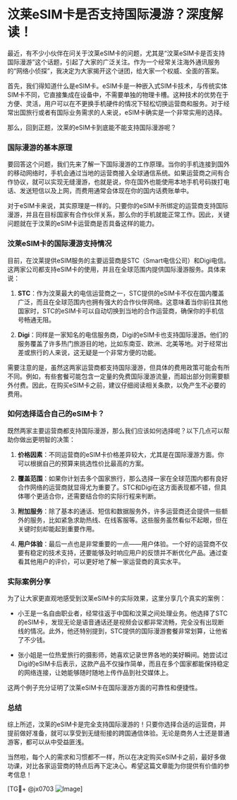 # 汶莱eSIM卡是否支持国际漫游？深度解读！

最近，有不少小伙伴在问关于汶莱eSIM卡的问题，尤其是“汶莱eSIM卡是否支持国际漫游”这个话题，引起了大家的广泛关注。作为一个经常关注海外通讯服务的“网络小侦探”，我决定为大家揭开这个谜团，给大家一个权威、全面的答案。

首先，我们得知道什么是eSIM卡。eSIM卡是一种嵌入式SIM卡技术，与传统实体SIM卡不同，它直接集成在设备中，不需要单独的物理卡槽。这种技术的优势在于方便、灵活，用户可以在不更换手机硬件的情况下轻松切换运营商和服务。对于经常出国旅行或者有国际业务需求的人来说，eSIM卡确实是一个非常实用的选择。

那么，回到正题，汶莱的eSIM卡到底能不能支持国际漫游呢？

### 国际漫游的基本原理

要回答这个问题，我们先来了解一下国际漫游的工作原理。当你的手机连接到国外的移动网络时，手机会通过当地的运营商接入全球通信系统。如果运营商之间有合作协议，就可以实现无缝漫游，也就是说，你在国外也能使用本地手机号码拨打电话、发送短信以及上网，而费用通常会体现在你的国内话费账单中。

对于eSIM卡来说，其实原理是一样的。只要你的eSIM卡所绑定的运营商支持国际漫游，并且在目标国家有合作伙伴关系，那么你的手机就能正常工作。因此，关键问题就在于汶莱的eSIM卡运营商是否具备这样的能力。

### 汶莱eSIM卡的国际漫游支持情况

目前，在汶莱提供eSIM服务的主要运营商是STC（Smart电信公司）和Digi电信。这两家公司都支持eSIM卡的使用，并且在全球范围内提供国际漫游服务。具体来说：

1. **STC**：作为汶莱最大的电信运营商之一，STC提供的eSIM卡不仅在国内覆盖广泛，而且在全球范围内也拥有强大的合作伙伴网络。这意味着当你前往其他国家时，STC的eSIM卡可以自动切换到当地的合作运营商，确保你的手机信号畅通无阻。

2. **Digi**：同样是一家知名的电信服务商，Digi的eSIM卡也支持国际漫游。他们的服务覆盖了许多热门旅游目的地，比如东南亚、欧洲、北美等地。对于经常出差或旅行的人来说，这无疑是一个非常方便的功能。

需要注意的是，虽然这两家运营商都支持国际漫游，但具体的费用政策可能会有所不同。例如，有些套餐可能包含一定量的免费国际漫游流量，而超出部分则需要额外付费。因此，在购买eSIM卡之前，建议仔细阅读相关条款，以免产生不必要的费用。

### 如何选择适合自己的eSIM卡？

既然两家主要运营商都支持国际漫游，那么我们应该如何选择呢？以下几点可以帮助你做出更明智的决策：

1. **价格因素**：不同运营商的eSIM卡价格差异较大，尤其是在国际漫游方面。你可以根据自己的预算来挑选性价比最高的方案。

2. **覆盖范围**：如果你计划去多个国家旅行，那么选择一家在全球范围内都有良好合作网络的运营商就显得尤为重要了。STC和Digi在这方面表现都不错，但具体哪个更适合你，还需要结合你的实际行程来判断。

3. **附加服务**：除了基本的通话、短信和数据服务外，许多运营商还会提供一些额外的服务，比如紧急求助热线、在线客服等。这些服务虽然看似不起眼，但在关键时刻却能起到重要作用。

4. **用户体验**：最后一点也是非常重要的一点——用户体验。一个好的运营商不仅要有稳定的技术支持，还要能够及时响应用户的反馈并不断优化产品。通过查看其他用户的评价，可以更好地了解一家运营商的真实水平。

### 实际案例分享

为了让大家更直观地感受到汶莱eSIM卡的实际效果，这里分享几个真实的案例：

- 小王是一名自由职业者，经常往返于中国和汶莱之间处理业务。他选择了STC的eSIM卡，发现无论是语音通话还是视频会议都非常流畅，完全没有出现断线的情况。此外，他还特别提到，STC提供的国际漫游套餐非常划算，让他省了不少钱。

- 张小姐是一位热爱旅行的摄影师，她喜欢记录世界各地的美好瞬间。她尝试过Digi的eSIM卡后表示，这款产品不仅操作简单，而且在多个国家都能保持稳定的网络连接，让她能够随时随地上传作品到社交媒体上。

这两个例子充分证明了汶莱eSIM卡在国际漫游方面的可靠性和便捷性。

### 总结

综上所述，汶莱的eSIM卡是完全支持国际漫游的！只要你选择合适的运营商，并提前做好准备，就可以享受到无缝衔接的跨国通信体验。无论是商务人士还是普通游客，都可以从中受益匪浅。

当然啦，每个人的需求和习惯都不一样，所以在决定购买eSIM卡之前，最好多做功课，对比各家运营商的特点后再下定决心。希望这篇文章能为你提供有价值的参考信息！

[TG💪+ @jx0703 ![Image](https://github.com/user-attachments/assets/dbca1d08-cadb-493c-b0ec-ad6f7a83f270)]